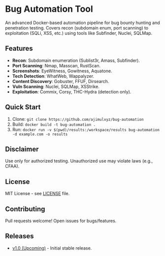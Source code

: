# Bug Automation Tool

An advanced Docker-based automation pipeline for bug bounty hunting and penetration testing. Covers recon (subdomain enum, port scanning) to exploitation (SQLi, XSS, etc.) using tools like Subfinder, Nuclei, SQLMap.

## Features
- **Recon**: Subdomain enumeration (Sublist3r, Amass, Subfinder).
- **Port Scanning**: Nmap, Masscan, RustScan.
- **Screenshots**: EyeWitness, Gowitness, Aquatone.
- **Tech Detection**: WhatWeb, Wappalyzer.
- **Content Discovery**: Gobuster, FFUF, Dirsearch.
- **Vuln Scanning**: Nuclei, SQLMap, XSStrike.
- **Exploitation**: Commix, Corsy, THC-Hydra (detection only).

## Quick Start
1. Clone: `git clone https://github.com/ajimulxyz/bug-automation`
2. Build: `docker build -t bug-automation .`
3. Run: `docker run -v $(pwd)/results:/workspace/results bug-automation -d example.com -o results`

## Disclaimer
Use only for authorized testing. Unauthorized use may violate laws (e.g., CFAA).

## License
MIT License - see [LICENSE](LICENSE) file.

## Contributing
Pull requests welcome! Open issues for bugs/features.

## Releases
- [v1.0 (Upcoming)](https://github.com/ajimulxyz/bug-automation/releases) - Initial stable release.
